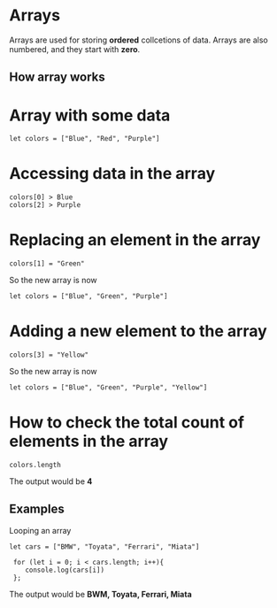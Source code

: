 # Arrays
Arrays are used for storing **ordered** collcetions of data.
Arrays are also numbered, and they start with **zero**.

## How array works
# Array with some data

```
let colors = ["Blue", "Red", "Purple"]
```

# Accessing data in the array

```
colors[0] > Blue
colors[2] > Purple
```

# Replacing an element in the array

```
colors[1] = "Green"
```

So the new array is now

```
let colors = ["Blue", "Green", "Purple"]
```

# Adding a new element to the array

```
colors[3] = "Yellow"
```

So the new array is now

```
let colors = ["Blue", "Green", "Purple", "Yellow"]
```

# How to check the total count of elements in the array

```
colors.length
```

The output would be **4**

## Examples
Looping an array

```
let cars = ["BMW", "Toyata", "Ferrari", "Miata"]
 
 for (let i = 0; i < cars.length; i++){
    console.log(cars[i])
 };
 ```
 
 The output would be **BWM, Toyata, Ferrari, Miata**